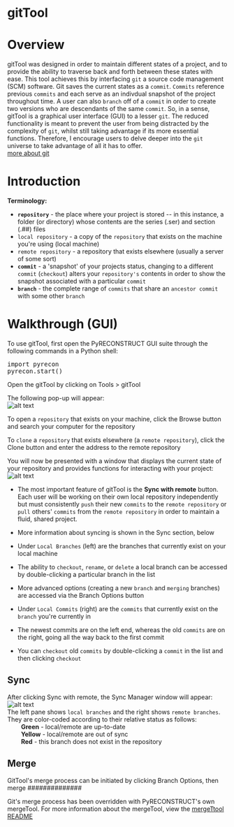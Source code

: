 gitTool
=============

# Overview
gitTool was designed in order to maintain different states of a project, and to provide the ability to traverse back and forth between these states with ease. This tool achieves this by interfacing `git` a source code management (SCM) software. Git saves the current states as a `commit`. `Commits` reference previous `commits` and each serve as an indivdual snapshot of the project throughout time. A user can also `branch` off of a `commit` in order to create two versions who are descendants of the same `commit`. So, in a sense, gitTool is a graphical user interface (GUI) to a lesser `git`. The reduced functionality is meant to prevent the user from being distracted by the complexity of `git`, whilst still taking advantage if its more essential functions. Therefore, I encourage users to delve deeper into the `git` universe to take advantage of all it has to offer.<br> [more about git](http://git-scm.com/)

# Introduction
<b>Terminology:</b><br>
* <b>`repository`</b> - the place where your project is stored -- in this instance, a folder (or directory) whose contents are the series (.ser) and section (.##) files<br>
 * `local repository` - a copy of the `repository` that exists on the machine you're using (local machine)<br>
 * `remote repository` - a repository that exists elsewhere (usually a server of some sort)<br>
* <b>`commit`</b> - a 'snapshot' of your projects status, changing to a different `commit` (`checkout`) alters your `repository's` contents in order to show the snapshot associated with a particular `commit`<br>
* <b>`branch`</b> - the complete range of `commits` that share an `ancestor commit` with some other `branch`<br>

# Walkthrough (GUI)
To use gitTool, first open the PyRECONSTRUCT GUI suite through the following commands in a Python shell:<br>
<pre>
import pyrecon
pyrecon.start()
</pre>

Open the gitTool by clicking on Tools > gitTool

The following pop-up will appear:<br>
![alt text](https://github.com/wtrdrnkr/pyrecon/raw/master/pyrecon/tools/gitTool/images/browseandclone.png "browse and clone")<br>

To open a `repository` that exists on your machine, click the Browse button and search your computer for the repository

To `clone` a `repository` that exists elsewhere (a `remote repository`), click the Clone button and enter the address to the remote repository

You will now be presented with a window that displays the current state of your repository and provides functions for interacting with your project:<br>
![alt text](https://github.com/wtrdrnkr/pyrecon/raw/master/pyrecon/tools/gitTool/images/repoviewer.png "repo viewer")<br>

* The most important feature of gitTool is the <b>Sync with remote</b> button. Each user will be working on their own local repository independently but must consistently `push` their new `commits` to the `remote repository` or `pull` others' `commits` from the `remote repository` in order to maintain a fluid, shared project.
 * More information about syncing is shown in the Sync section, below

* Under `Local Branches` (left) are the branches that currently exist on your local machine<br>
 * The ability to `checkout`, `rename`, or `delete` a local branch can be accessed by double-clicking a particular branch in the list
 * More advanced options (creating a new `branch` and `merging` branches) are accessed via the Branch Options button

* Under `Local Commits` (right) are the `commits` that currently exist on the `branch` you're currently in<br>
 * The newest commits are on the left end, whereas the old `commits` are on the right, going all the way back to the first commit
 * You can `checkout` old `commits` by double-clicking a `commit` in the list and then clicking `checkout`

Sync
---
After clicking Sync with remote, the Sync Manager window will appear:<br>
![alt text](https://github.com/wtrdrnkr/pyrecon/raw/master/pyrecon/tools/gitTool/images/syncmanager.png "sync manager")<br>
The left pane shows `local branches` and the right shows `remote branches`. They are color-coded according to their relative status as follows:<br>
&nbsp;&nbsp;&nbsp;&nbsp;&nbsp;&nbsp;&nbsp;&nbsp;<b>Green</b> - local/remote are up-to-date<br>
&nbsp;&nbsp;&nbsp;&nbsp;&nbsp;&nbsp;&nbsp;&nbsp;<b>Yellow</b> - local/remote are out of sync<br>
&nbsp;&nbsp;&nbsp;&nbsp;&nbsp;&nbsp;&nbsp;&nbsp;<b>Red</b> - this branch does not exist in the repository<br>

Merge
---
GitTool's merge process can be initiated by clicking Branch Options, then merge ##############

Git's merge process has been overridden with PyRECONSTRUCT's own mergeTool. For more information about the mergeTool, view the [mergeTtool README](https://github.com/wtrdrnkr/pyrecon/blob/master/pyrecon/tools/mergeTool/mergeTool.md)






